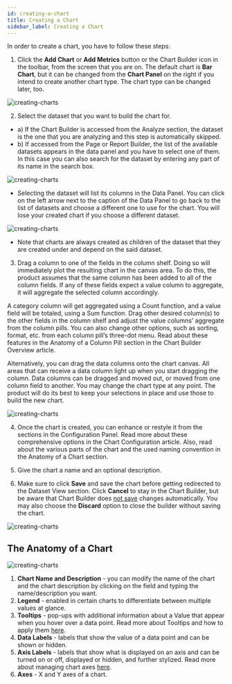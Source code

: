 ```yaml
---
id: creating-a-chart
title: Creating a Chart
sidebar_label: Creating a Chart
---
```

 
<div style={{textAlign: "justify"}}>

In order to create a chart, you have to follow these steps:

1. Click the **Add Chart** or **Add Metrics** button or the Chart Builder icon in the toolbar, from the screen that you are on.
The default chart is **Bar Chart**, but it can be changed from the **Chart Panel** on the right if you intend to create another chart type. The chart type can be changed later, too.

![creating-charts](https://s3.amazonaws.com/cdn.qrvey.com/documentation_assets/ui-docs/dataviews/chart-builder/creating-charts/create1.png#thumbnail)


2. Select the dataset that you want to build the chart for. 
<ul style={{listStyle: 'none', marginLeft: '20px'}}>
<li> a) If the Chart Builder is accessed from the Analyze section, the dataset is the one that you are analyzing and this step is automatically skipped. </li>
<li>b) If accessed from the Page or Report Builder, the list of the available datasets appears in the data panel and you have to select one of them. In this case you can also search for the dataset by entering any part of its name in the search box.</li>
</ul>

![creating-charts](https://s3.amazonaws.com/cdn.qrvey.com/documentation_assets/ui-docs/dataviews/chart-builder/creating-charts/create2.png#thumbnail)

<ul style={{listStyle: 'none', marginLeft: '20px'}}>
<li>Selecting the dataset will list its columns in the Data Panel. You can click on the left arrow next to the caption of the Data Panel to go back to the list of datasets and choose a different one to use for the chart. You will lose your created chart if you choose a different dataset.</li>
</ul>

![creating-charts](https://s3.amazonaws.com/cdn.qrvey.com/documentation_assets/ui-docs/dataviews/chart-builder/creating-charts/create3.png#thumbnail-40)

<ul style={{listStyle: 'none', marginLeft: '20px'}}>
<li>Note that charts are always created as children of the dataset that they are created under and depend on the said dataset. </li></ul>

3. Drag a column to one of the fields in the column shelf. 
Doing so will immediately plot the resulting chart in the canvas area. To do this, the product assumes that the same column has been added to all of the column fields. If any of these fields expect a value column to aggregate, it will aggregate the selected column accordingly.

A category column will get aggregated using a Count function, and a value field will be totaled, using a Sum function. 
Drag other desired column(s) to the other fields in the column shelf and adjust the value columns’ aggregate from the column pills. 
You can also change other options, such as sorting, format, etc. from each column pill’s three-dot menu. Read about these features in the Anatomy of a Column Pill section in the Chart Builder Overview article.

Alternatively, you can drag the data columns onto the chart canvas. All areas that can receive a data column light up when you start dragging the column. 
Data columns can be dragged and moved out, or moved from one column field to another. 
You may change the chart type at any point. The product will do its best to keep your selections in place and use those to build the new chart.

![creating-charts](https://s3.amazonaws.com/cdn.qrvey.com/documentation_assets/ui-docs/dataviews/chart-builder/creating-charts/create4.gif#thumbnail)

4. Once the chart is created, you can enhance or restyle it from the sections in the Configuration Panel. Read more about these comprehensive options in the Chart Configuration article. Also, read about the various parts of the chart and the used naming convention in the Anatomy of a Chart section.

5. Give the chart a name and an optional description.

6. Make sure to click **Save** and save the chart before getting redirected to the Dataset View section. Click **Cancel** to stay in the Chart Builder, but be aware that Chart Builder does <u>not save</u> changes automatically. You may also choose the **Discard** option to close the builder without saving the chart.

![creating-charts](https://s3.amazonaws.com/cdn.qrvey.com/documentation_assets/ui-docs/dataviews/chart-builder/creating-charts/create5.png#thumbnail-60)


## The Anatomy of a Chart

![creating-charts](https://s3.amazonaws.com/cdn.qrvey.com/documentation_assets/ui-docs/dataviews/chart-builder/creating-charts/create6.png#thumbnail)

1. <strong>Chart Name and Description</strong> - you can modify the name of the chart and the chart description by clicking on the field and typing the name/description you want.
2. <strong>Legend</strong> - enabled in certain charts to differentiate between multiple values at glance.
3. <strong>Tooltips</strong> - pop-ups with additional information about a Value that appear when you hover over a data point. Read more about Tooltips and how to apply them <a href="" target="_blank">here</a>.
4. <strong>Data Labels</strong> - labels that show the value of a data point and can be shown or hidden.
5. <strong>Axis Labels</strong> - labels that show what is displayed on an axis and can be turned on or off, displayed or hidden, and further stylized. Read more about managing chart axes <a href="" target="_blank">here</a>.
6. <strong>Axes</strong> - X and Y axes of a chart.
 




</div>
